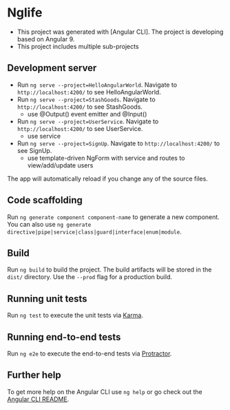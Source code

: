 # Nglife

- This project was generated with [Angular CLI]. The project is developing based on Angular 9.
- This project includes multiple sub-projects

## Development server

- Run `ng serve --project=HelloAngularWorld`. Navigate to `http://localhost:4200/` to see HelloAngularWorld.
- Run `ng serve --project=StashGoods`. Navigate to `http://localhost:4200/` to see StashGoods.
  - use @Output() event emitter and @Input()
- Run `ng serve --project=UserService`. Navigate to `http://localhost:4200/` to see UserService.
  - use service
- Run `ng serve --project=SignUp`. Navigate to `http://localhost:4200/` to see SignUp.
  - use template-driven NgForm with service and routes to view/add/update users

The app will automatically reload if you change any of the source files.

## Code scaffolding

Run `ng generate component component-name` to generate a new component. You can also use `ng generate directive|pipe|service|class|guard|interface|enum|module`.

## Build

Run `ng build` to build the project. The build artifacts will be stored in the `dist/` directory. Use the `--prod` flag for a production build.

## Running unit tests

Run `ng test` to execute the unit tests via [Karma](https://karma-runner.github.io).

## Running end-to-end tests

Run `ng e2e` to execute the end-to-end tests via [Protractor](http://www.protractortest.org/).

## Further help

To get more help on the Angular CLI use `ng help` or go check out the [Angular CLI README](https://github.com/angular/angular-cli/blob/master/README.md).

